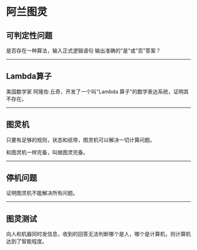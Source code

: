 # 阿兰图灵

## 可判定性问题

是否存在一种算法，输入正式逻辑语句 输出准确的"是"或"否"答案？

---

## Lambda算子

美国数学家 阿隆佐·丘奇，开发了一个叫"Lambda 算子"的数学表达系统，证明其不存在。

---

## 图灵机

只要有足够的规则，状态和纸带，图灵机可以解决一切计算问题。

和图灵机一样完备，叫做图灵完备。

---

## 停机问题

证明图灵机不能解决所有问题。

---

## 图灵测试

向人和机器同时发信息，收到的回答无法判断哪个是人，哪个是计算机，则计算机达到了智能程度。

